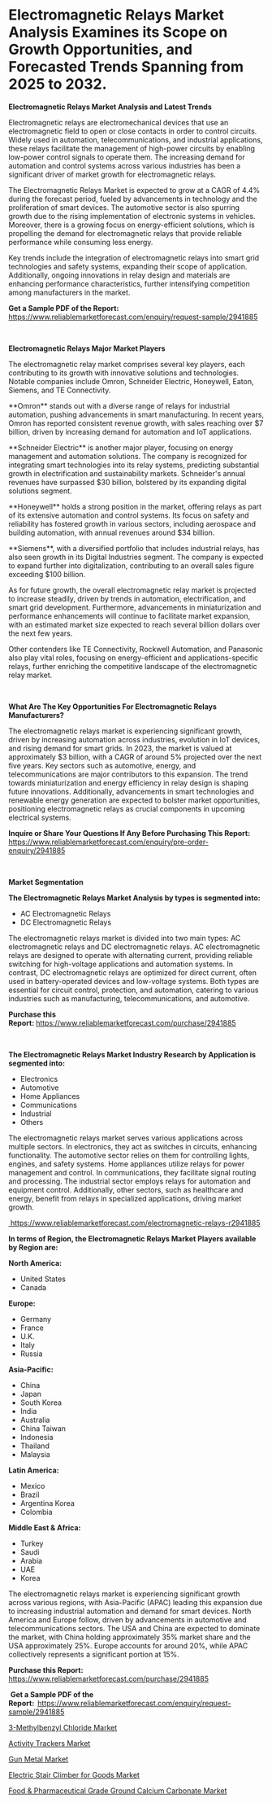 <p><h1>Electromagnetic Relays Market Analysis Examines its Scope on Growth Opportunities, and Forecasted Trends Spanning from 2025 to 2032.</h1></p><p><strong>Electromagnetic Relays Market Analysis and Latest Trends</strong></p>
<p><p>Electromagnetic relays are electromechanical devices that use an electromagnetic field to open or close contacts in order to control circuits. Widely used in automation, telecommunications, and industrial applications, these relays facilitate the management of high-power circuits by enabling low-power control signals to operate them. The increasing demand for automation and control systems across various industries has been a significant driver of market growth for electromagnetic relays.</p><p>The Electromagnetic Relays Market is expected to grow at a CAGR of 4.4% during the forecast period, fueled by advancements in technology and the proliferation of smart devices. The automotive sector is also spurring growth due to the rising implementation of electronic systems in vehicles. Moreover, there is a growing focus on energy-efficient solutions, which is propelling the demand for electromagnetic relays that provide reliable performance while consuming less energy. </p><p>Key trends include the integration of electromagnetic relays into smart grid technologies and safety systems, expanding their scope of application. Additionally, ongoing innovations in relay design and materials are enhancing performance characteristics, further intensifying competition among manufacturers in the market.</p></p>
<p><strong>Get a Sample PDF of the Report:&nbsp;</strong> <a href="https://www.reliablemarketforecast.com/enquiry/request-sample/2941885?utm_campaign=2130&utm_medium=2&utm_source=Github&utm_content=ia&utm_term=15032025&utm_id=electromagnetic-relays">https://www.reliablemarketforecast.com/enquiry/request-sample/2941885</a></p>
<p>&nbsp;</p>
<p><strong>Electromagnetic Relays Major Market Players</strong></p>
<p><p>The electromagnetic relay market comprises several key players, each contributing to its growth with innovative solutions and technologies. Notable companies include Omron, Schneider Electric, Honeywell, Eaton, Siemens, and TE Connectivity.</p><p>**Omron** stands out with a diverse range of relays for industrial automation, pushing advancements in smart manufacturing. In recent years, Omron has reported consistent revenue growth, with sales reaching over $7 billion, driven by increasing demand for automation and IoT applications.</p><p>**Schneider Electric** is another major player, focusing on energy management and automation solutions. The company is recognized for integrating smart technologies into its relay systems, predicting substantial growth in electrification and sustainability markets. Schneider's annual revenues have surpassed $30 billion, bolstered by its expanding digital solutions segment.</p><p>**Honeywell** holds a strong position in the market, offering relays as part of its extensive automation and control systems. Its focus on safety and reliability has fostered growth in various sectors, including aerospace and building automation, with annual revenues around $34 billion.</p><p>**Siemens**, with a diversified portfolio that includes industrial relays, has also seen growth in its Digital Industries segment. The company is expected to expand further into digitalization, contributing to an overall sales figure exceeding $100 billion.</p><p>As for future growth, the overall electromagnetic relay market is projected to increase steadily, driven by trends in automation, electrification, and smart grid development. Furthermore, advancements in miniaturization and performance enhancements will continue to facilitate market expansion, with an estimated market size expected to reach several billion dollars over the next few years. </p><p>Other contenders like TE Connectivity, Rockwell Automation, and Panasonic also play vital roles, focusing on energy-efficient and applications-specific relays, further enriching the competitive landscape of the electromagnetic relay market.</p></p>
<p>&nbsp;</p>
<p><strong>What Are The Key Opportunities For Electromagnetic Relays Manufacturers?</strong></p>
<p><p>The electromagnetic relays market is experiencing significant growth, driven by increasing automation across industries, evolution in IoT devices, and rising demand for smart grids. In 2023, the market is valued at approximately $3 billion, with a CAGR of around 5% projected over the next five years. Key sectors such as automotive, energy, and telecommunications are major contributors to this expansion. The trend towards miniaturization and energy efficiency in relay design is shaping future innovations. Additionally, advancements in smart technologies and renewable energy generation are expected to bolster market opportunities, positioning electromagnetic relays as crucial components in upcoming electrical systems.</p></p>
<p><strong>Inquire or Share Your Questions If Any Before Purchasing This Report:</strong> <a href="https://www.reliablemarketforecast.com/enquiry/pre-order-enquiry/2941885?utm_campaign=2130&utm_medium=2&utm_source=Github&utm_content=ia&utm_term=15032025&utm_id=electromagnetic-relays">https://www.reliablemarketforecast.com/enquiry/pre-order-enquiry/2941885</a></p>
<p>&nbsp;</p>
<p><strong>Market Segmentation</strong></p>
<p><strong>The Electromagnetic Relays Market Analysis by types is segmented into:</strong></p>
<p><ul><li>AC Electromagnetic Relays</li><li>DC Electromagnetic Relays</li></ul></p>
<p><p>The electromagnetic relays market is divided into two main types: AC electromagnetic relays and DC electromagnetic relays. AC electromagnetic relays are designed to operate with alternating current, providing reliable switching for high-voltage applications and automation systems. In contrast, DC electromagnetic relays are optimized for direct current, often used in battery-operated devices and low-voltage systems. Both types are essential for circuit control, protection, and automation, catering to various industries such as manufacturing, telecommunications, and automotive.</p></p>
<p><strong>Purchase this Report:&nbsp;</strong><a href="https://www.reliablemarketforecast.com/purchase/2941885?utm_campaign=2130&utm_medium=2&utm_source=Github&utm_content=ia&utm_term=15032025&utm_id=electromagnetic-relays">https://www.reliablemarketforecast.com/purchase/2941885</a></p>
<p>&nbsp;</p>
<p><strong>The Electromagnetic Relays Market Industry Research by Application is segmented into:</strong></p>
<p><ul><li>Electronics</li><li>Automotive</li><li>Home Appliances</li><li>Communications</li><li>Industrial</li><li>Others</li></ul></p>
<p><p>The electromagnetic relays market serves various applications across multiple sectors. In electronics, they act as switches in circuits, enhancing functionality. The automotive sector relies on them for controlling lights, engines, and safety systems. Home appliances utilize relays for power management and control. In communications, they facilitate signal routing and processing. The industrial sector employs relays for automation and equipment control. Additionally, other sectors, such as healthcare and energy, benefit from relays in specialized applications, driving market growth.</p></p>
<p><a href="https://www.reliablemarketforecast.com/electromagnetic-relays-r2941885?utm_campaign=2130&utm_medium=2&utm_source=Github&utm_content=ia&utm_term=15032025&utm_id=electromagnetic-relays">&nbsp;https://www.reliablemarketforecast.com/electromagnetic-relays-r2941885</a></p>
<p><strong>In terms of Region, the Electromagnetic Relays Market Players available by Region are:</strong></p>
<p>
    <p> <strong> North America: </strong>
        <ul>
            <li>United States</li>
            <li>Canada</li>
        </ul>
        </p> 
    <p> <strong> Europe: </strong>
        <ul>
            <li>Germany</li>
            <li>France</li>
            <li>U.K.</li>
            <li>Italy</li>
            <li>Russia</li>
        </ul>
        </p> 
    <p> <strong> Asia-Pacific: </strong>
        <ul>
            <li>China</li>
            <li>Japan</li>
            <li>South Korea</li>
            <li>India</li>
            <li>Australia</li>
            <li>China Taiwan</li>
            <li>Indonesia</li>
            <li>Thailand</li>
            <li>Malaysia</li>
        </ul>
        </p> 
    <p> <strong> Latin America: </strong>
        <ul>
            <li>Mexico</li>
            <li>Brazil</li>
            <li>Argentina Korea</li>
            <li>Colombia</li>
        </ul>
        </p> 
    <p> <strong> Middle East & Africa: </strong>
        <ul>
            <li>Turkey</li>
            <li>Saudi</li>
            <li>Arabia</li>
            <li>UAE</li>
            <li>Korea</li>
        </ul>
    </p>
    </p>
<p><p>The electromagnetic relays market is experiencing significant growth across various regions, with Asia-Pacific (APAC) leading this expansion due to increasing industrial automation and demand for smart devices. North America and Europe follow, driven by advancements in automotive and telecommunications sectors. The USA and China are expected to dominate the market, with China holding approximately 35% market share and the USA approximately 25%. Europe accounts for around 20%, while APAC collectively represents a significant portion at 15%.</p></p>
<p><strong>Purchase this Report: </strong><a href="https://www.reliablemarketforecast.com/purchase/2941885?utm_campaign=2130&utm_medium=2&utm_source=Github&utm_content=ia&utm_term=15032025&utm_id=electromagnetic-relays">https://www.reliablemarketforecast.com/purchase/2941885</a></p>
<p>&nbsp;<strong>Get a Sample PDF of the Report:&nbsp;&nbsp;</strong><a href="https://www.reliablemarketforecast.com/enquiry/request-sample/2941885?utm_campaign=2130&utm_medium=2&utm_source=Github&utm_content=ia&utm_term=15032025&utm_id=electromagnetic-relays">https://www.reliablemarketforecast.com/enquiry/request-sample/2941885</a></p>
<p><strong></strong></p>
<p><p><a href="https://github.com/marcayaminig/Market-Research-Report-List-1/blob/main/3-methylbenzyl-chloride-market.md?utm_campaign=2130&utm_medium=2&utm_source=Github&utm_content=ia&utm_term=15032025&utm_id=electromagnetic-relays">3-Methylbenzyl Chloride Market</a></p><p><a href="https://github.com/chillwervenu/Market-Research-Report-List-1/blob/main/activity-trackers-market.md?utm_campaign=2130&utm_medium=2&utm_source=Github&utm_content=ia&utm_term=15032025&utm_id=electromagnetic-relays">Activity Trackers Market</a></p><p><a href="https://github.com/cayposshefin/Market-Research-Report-List-1/blob/main/gun-metal-market.md?utm_campaign=2130&utm_medium=2&utm_source=Github&utm_content=ia&utm_term=15032025&utm_id=electromagnetic-relays">Gun Metal Market</a></p><p><a href="https://github.com/yodhafirorae/Market-Research-Report-List-1/blob/main/electric-stair-climber-for-goods-market.md?utm_campaign=2130&utm_medium=2&utm_source=Github&utm_content=ia&utm_term=15032025&utm_id=electromagnetic-relays">Electric Stair Climber for Goods Market</a></p><p><a href="https://github.com/busamoleankk/Market-Research-Report-List-1/blob/main/food-pharmaceutical-grade-ground-calcium-carbonate-market.md?utm_campaign=2130&utm_medium=2&utm_source=Github&utm_content=ia&utm_term=15032025&utm_id=electromagnetic-relays">Food & Pharmaceutical Grade Ground Calcium Carbonate Market</a></p></p>